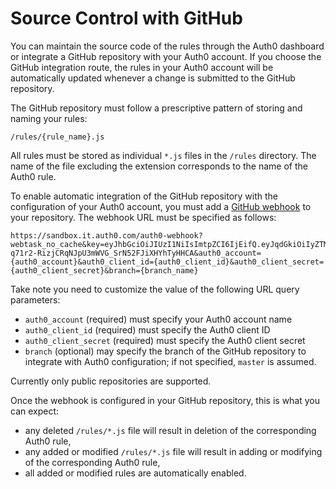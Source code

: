 # Source Control with GitHub

You can maintain the source code of the rules through the Auth0 dashboard or integrate a GitHub repository with your Auth0 account. If you choose the GitHub integration route, the rules in your Auth0 account will be automatically updated whenever a change is submitted to the GitHub repository.

The GitHub repository must follow a prescriptive pattern of storing and naming your rules:

    /rules/{rule_name}.js

All rules must be stored as individual `*.js` files in the `/rules` directory. The name of the file excluding the extension corresponds to the name of the Auth0 rule.

To enable automatic integration of the GitHub repository with the configuration of your Auth0 account, you must add a [GitHub webhook](https://developer.github.com/webhooks/) to your repository. The webhook URL must be specified as follows:

    https://sandbox.it.auth0.com/auth0-webhook?webtask_no_cache&key=eyJhbGciOiJIUzI1NiIsImtpZCI6IjEifQ.eyJqdGkiOiIyZTMxN2NmMjMwZjg0YzIzYTJjMDRkODA4Zjg2MTQ4ZSIsImlhdCI6MTQyNTU4NDc5MiwidXJsIjoiaHR0cDovL2JpdC5seS8xQTF3a0MzIiwidGVuIjoiYXV0aDAtd2ViaG9vayJ9.0-q71r2-RizjCRqNJpU3mWVG_SrN52FJiXHYhTyHHCA&auth0_account={auth0_account}&auth0_client_id={auth0_client_id}&auth0_client_secret={auth0_client_secret}&branch={branch_name}

Take note you need to customize the value of the following URL query parameters:

* `auth0_account` (required) must specify your Auth0 account name
* `auth0_client_id` (required) must specify the Auth0 client ID
* `auth0_client_secret` (required) must specify the Auth0 client secret
* `branch` (optional) may specify the branch of the GitHub repository to integrate with Auth0 configuration; if not specified, `master` is assumed.

Currently only public repositories are supported.

Once the webhook is configured in your GitHub repository, this is what you can expect:

* any deleted `/rules/*.js` file will result in deletion of the corresponding Auth0 rule,
* any added or modified `/rules/*.js` file will result in adding or modifying of the corresponding Auth0 rule,
* all added or modified rules are automatically enabled.
